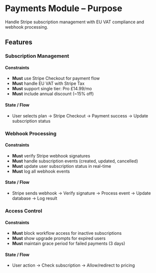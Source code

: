 # Payments Module – Purpose
Handle Stripe subscription management with EU VAT compliance and webhook processing.

## Features

### Subscription Management
#### Constraints
- **Must** use Stripe Checkout for payment flow
- **Must** handle EU VAT with Stripe Tax
- **Must** support single tier: Pro £14.99/mo
- **Must** include annual discount (~15% off)

#### State / Flow
- User selects plan → Stripe Checkout → Payment success → Update subscription status

### Webhook Processing
#### Constraints
- **Must** verify Stripe webhook signatures
- **Must** handle subscription events (created, updated, cancelled)
- **Must** update user subscription status in real-time
- **Must** log all webhook events

#### State / Flow
- Stripe sends webhook → Verify signature → Process event → Update database → Log result

### Access Control
#### Constraints
- **Must** block workflow access for inactive subscriptions
- **Must** show upgrade prompts for expired users
- **Must** maintain grace period for failed payments (3 days)

#### State / Flow
- User action → Check subscription → Allow/redirect to pricing
